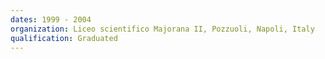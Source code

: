 ```yaml
---
dates: 1999 - 2004
organization: Liceo scientifico Majorana II, Pozzuoli, Napoli, Italy
qualification: Graduated
---
```

